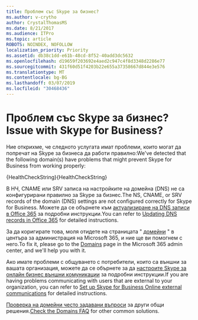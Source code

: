 ```yaml
---
title: Проблем със Skype за бизнес?
ms.author: v-crytho
author: CrystalThomasMS
ms.date: 8/21/2017
ms.audience: ITPro
ms.topic: article
ROBOTS: NOINDEX, NOFOLLOW
localization_priority: Priority
ms.assetid: db38c1dd-e61b-48cd-8f52-40add3dc5632
ms.openlocfilehash: d19659f203692e4aed2c947c4f8d3348d2286e77
ms.sourcegitcommit: 431f60d51f4203b22e655a37358667d844e3e576
ms.translationtype: MT
ms.contentlocale: bg-BG
ms.lasthandoff: 03/07/2019
ms.locfileid: "30468436"
---
```

# <a name="issue-with-skype-for-business"></a><span data-ttu-id="d17d2-102">Проблем със Skype за бизнес?</span><span class="sxs-lookup"><span data-stu-id="d17d2-102">Issue with Skype for Business?</span></span>

<span data-ttu-id="d17d2-103">Ние открихме, че следното услугата имат проблеми, които могат да попречат на Skype за бизнеса да работи правилно:</span><span class="sxs-lookup"><span data-stu-id="d17d2-103">We've detected that the following domain(s) have problems that might prevent Skype for Business from working properly:</span></span>
  
<span data-ttu-id="d17d2-104">{HealthCheckString}</span><span class="sxs-lookup"><span data-stu-id="d17d2-104">{HealthCheckString}</span></span>
  
<span data-ttu-id="d17d2-105">В НЧ, CNAME или SRV записа на настройките на домейна (DNS) не са конфигурирани правилно за Skype за бизнес.</span><span class="sxs-lookup"><span data-stu-id="d17d2-105">The NS, CNAME, or SRV records of the domain (DNS) settings are not configured correctly for Skype for Business.</span></span> <span data-ttu-id="d17d2-106">Можете да се обърнете към [актуализиране на DNS записи в Office 365](https://support.office.com/article/Create-DNS-records-for-Office-365-when-you-manage-your-DNS-records-B0F3FDCA-8A80-4E8E-9EF3-61E8A2A9AB23.aspx) за подробни инструкции.</span><span class="sxs-lookup"><span data-stu-id="d17d2-106">You can refer to [Updating DNS records in Office 365](https://support.office.com/article/Create-DNS-records-for-Office-365-when-you-manage-your-DNS-records-B0F3FDCA-8A80-4E8E-9EF3-61E8A2A9AB23.aspx) for detailed instructions.</span></span> 
  
<span data-ttu-id="d17d2-107">За да коригирате това, моля отидете на страницата " [домейни](https://admin.microsoft.com/adminportal/home#/Domains) " в центъра за администрация на Microsoft 365, и ние ще ви помогнем с него.</span><span class="sxs-lookup"><span data-stu-id="d17d2-107">To fix it, please go to the [Domains](https://admin.microsoft.com/adminportal/home#/Domains) page in the Microsoft 365 admin center, and we'll help you with it.</span></span> 
  
<span data-ttu-id="d17d2-108">Ако имате проблеми с общуването с потребители, които са външни за вашата организация, можете да се обърнете за да [настроите Skype за онлайн бизнес външни комуникации](https://support.microsoft.com/help/10041/set-up-skype-for-business-online-external-communications.aspx) за подробни инструкции.</span><span class="sxs-lookup"><span data-stu-id="d17d2-108">If you are having problems communicating with users that are external to your organization, you can refer to [Set up Skype for Business Online external communications](https://support.microsoft.com/help/10041/set-up-skype-for-business-online-external-communications.aspx) for detailed instructions.</span></span> 
  
<span data-ttu-id="d17d2-109">[Проверка на домейни често задавани въпроси](https://support.office.com/article/7b7b075d-79f9-4e37-8a9e-fb60c1d95166.aspx) за други общи решения.</span><span class="sxs-lookup"><span data-stu-id="d17d2-109">[Check the Domains FAQ](https://support.office.com/article/7b7b075d-79f9-4e37-8a9e-fb60c1d95166.aspx) for other common solutions.</span></span> 
  

